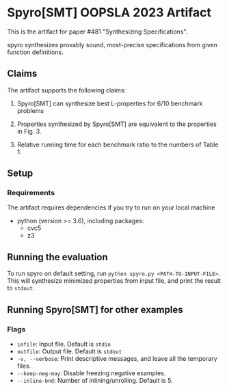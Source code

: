 # Spyro[SMT] OOPSLA 2023 Artifact

This is the artifact for paper #481 "Synthesizing Specifications". 

spyro synthesizes provably sound, most-precise specifications from given function definitions.


## Claims

The artifact supports the following claims:

1. Spyro[SMT] can synthesize best L-properties for 6/10 benchmark problems

2. Properties synthesized by Spyro[SMT] are equivalent to the properties in Fig. 3.

3. Relative running time for each benchmark ratio to the numbers of Table 1.


## Setup

### Requirements

The artifact requires dependencies if you try to run on your local machine

* python (version >= 3.6), including packages:
    * cvc5
    * z3

## Running the evaluation

To run spyro on default setting, run `python spyro.py <PATH-TO-INPUT-FILE>`.
This will synthesize minimized properties from input file, and print the result to `stdout`.


## Running Spyro[SMT] for other examples

### Flags

* `infile`: Input file. Default is `stdin`
* `outfile`: Output file. Default is `stdout`
* `-v, --verbose`: Print descriptive messages, and leave all the temporary files.
* `--keep-neg-may`: Disable freezing negative examples.
* `--inline-bnd`: Number of inlining/unrolling. Default is 5.